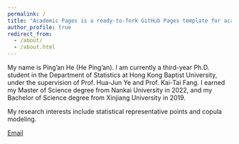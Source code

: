 ```yaml
---
permalink: /
title: "Academic Pages is a ready-to-fork GitHub Pages template for academic personal websites"
author_profile: true
redirect_from: 
  - /about/
  - /about.html
---
```

My name is Ping’an He (He Ping’an). I am currently a third-year Ph.D. student in the Department of Statistics at Hong Kong Baptist University, under the supervision of Prof. Hua-Jun Ye and Prof. Kai-Tai Fang. I earned my Master of Science degree from Nankai University in 2022, and my Bachelor of Science degree from Xinjiang University in 2019.

My research interests include statistical representative points and copula modeling.

[Email](hepingan@uic.edu.cn) 
